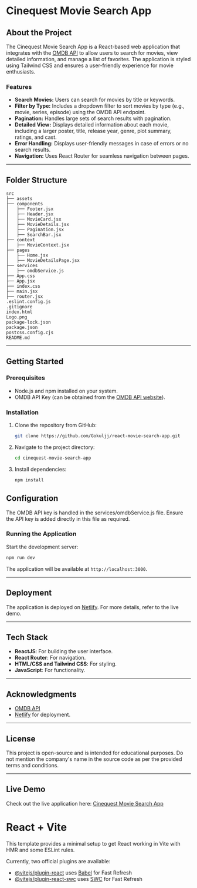 # Cinequest Movie Search App

## About the Project
The Cinequest Movie Search App is a React-based web application that integrates with the [OMDB API](https://www.omdbapi.com/) to allow users to search for movies, view detailed information, and manage a list of favorites. The application is styled using Tailwind CSS and ensures a user-friendly experience for movie enthusiasts.

### Features
- **Search Movies:** Users can search for movies by title or keywords.
- **Filter by Type:** Includes a dropdown filter to sort movies by type (e.g., movie, series, episode) using the OMDB API endpoint.
- **Pagination:** Handles large sets of search results with pagination.
- **Detailed View:** Displays detailed information about each movie, including a larger poster, title, release year, genre, plot summary, ratings, and cast.
- **Error Handling:** Displays user-friendly messages in case of errors or no search results.
- **Navigation:** Uses React Router for seamless navigation between pages.

---

## Folder Structure

```
src
├── assets
├── components
│   ├── Footer.jsx
│   ├── Header.jsx
│   ├── MovieCard.jsx
│   ├── MovieDetails.jsx
│   ├── Pagination.jsx
│   ├── SearchBar.jsx
├── context
│   ├── MovieContext.jsx
├── pages
│   ├── Home.jsx
│   ├── MovieDetailsPage.jsx
├── services
│   ├── omdbService.js
├── App.css
├── App.jsx
├── index.css
├── main.jsx
├── router.jsx
.eslint.config.js
.gitignore
index.html
Logo.png
package-lock.json
package.json
postcss.config.cjs
README.md
```

---

## Getting Started

### Prerequisites
- Node.js and npm installed on your system.
- OMDB API Key (can be obtained from the [OMDB API website](https://www.omdbapi.com/apikey.aspx)).

### Installation
1. Clone the repository from GitHub:
   ```bash
   git clone https://github.com/Gokuljj/react-movie-search-app.git
   ```
2. Navigate to the project directory:
   ```bash
   cd cinequest-movie-search-app
   ```
3. Install dependencies:
   ```bash
   npm install
   ```

## Configuration

The OMDB API key is handled in the services/omdbService.js file. Ensure the API key is added directly in this file as required.

### Running the Application
Start the development server:
```bash
npm run dev
```
The application will be available at `http://localhost:3000`.

---

## Deployment
The application is deployed on [Netlify](https://cinequest-movie-search-app.netlify.app/). For more details, refer to the live demo.

---

## Tech Stack
- **ReactJS**: For building the user interface.
- **React Router**: For navigation.
- **HTML/CSS and Tailwind CSS**: For styling.
- **JavaScript**: For functionality.

---

## Acknowledgments
- [OMDB API](https://www.omdbapi.com/)
- [Netlify](https://www.netlify.com/) for deployment.

---

## License
This project is open-source and is intended for educational purposes. Do not mention the company's name in the source code as per the provided terms and conditions.

---

## Live Demo
Check out the live application here: [Cinequest Movie Search App](https://cinequest-movie-search-app.netlify.app/)


# React + Vite

This template provides a minimal setup to get React working in Vite with HMR and some ESLint rules.

Currently, two official plugins are available:

- [@vitejs/plugin-react](https://github.com/vitejs/vite-plugin-react/blob/main/packages/plugin-react/README.md) uses [Babel](https://babeljs.io/) for Fast Refresh
- [@vitejs/plugin-react-swc](https://github.com/vitejs/vite-plugin-react-swc) uses [SWC](https://swc.rs/) for Fast Refresh
